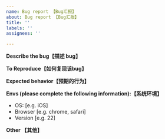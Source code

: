 ```yaml
---
name: Bug report 【Bug汇报】
about: Bug report 【Bug汇报】
title: ''
labels: ''
assignees: ''

---
```


**Describe the bug【描述 bug】**


**To Reproduce【如何复现该bug】**


**Expected behavior【预期的行为】**


**Envs (please complete the following information):【系统环境】**
 - OS: [e.g. iOS]
 - Browser [e.g. chrome, safari]
 - Version [e.g. 22]

**Other 【其他】**
